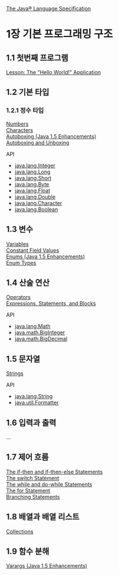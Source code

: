 [The Java® Language Specification](https://docs.oracle.com/javase/specs/jls/se8/html/index.html)

# 1장 기본 프로그래밍 구조

## 1.1 첫번째 프로그램

[Lesson: The "Hello World!" Application](https://docs.oracle.com/javase/tutorial/getStarted/cupojava/index.html)

## 1.2 기본 타입

### 1.2.1 정수 타입

[Numbers](https://docs.oracle.com/javase/tutorial/java/data/numbers.html)<br />
[Characters](https://docs.oracle.com/javase/tutorial/java/data/characters.html)<br />
[Autoboxing (Java 1.5 Enhancements)](https://docs.oracle.com/javase/1.5.0/docs/guide/language/autoboxing.html)<br />
[Autoboxing and Unboxing](https://docs.oracle.com/javase/tutorial/java/data/autoboxing.html)

API
* [java.lang.Integer](https://docs.oracle.com/javase/8/docs/api/java/lang/Integer.html)
* [java.lang.Long](https://docs.oracle.com/javase/8/docs/api/java/lang/Long.html)
* [java.lang.Short](https://docs.oracle.com/javase/8/docs/api/java/lang/Short.html)
* [java.lang.Byte](https://docs.oracle.com/javase/8/docs/api/java/lang/Byte.html)
* [java.lang.Float](https://docs.oracle.com/javase/8/docs/api/java/lang/Float.html)
* [java.lang.Double](https://docs.oracle.com/javase/8/docs/api/java/lang/Double.html)
* [java.lang.Character](https://docs.oracle.com/javase/8/docs/api/java/lang/Character.html)
* [java.lang.Boolean](https://docs.oracle.com/javase/8/docs/api/java/lang/Boolean.html)

## 1.3 변수

[Variables](https://docs.oracle.com/javase/tutorial/java/nutsandbolts/variables.html)<br />
[Constant Field Values](https://docs.oracle.com/javase/8/docs/api/constant-values.html)<br />
[Enums (Java 1.5 Enhancements)](https://docs.oracle.com/javase/1.5.0/docs/guide/language/enums.html)<br />
[Enum Types](https://docs.oracle.com/javase/tutorial/java/javaOO/enum.html)

## 1.4 산술 연산

[Operators](https://docs.oracle.com/javase/tutorial/java/nutsandbolts/operators.html)<br />
[Expressions, Statements, and Blocks](https://docs.oracle.com/javase/tutorial/java/nutsandbolts/expressions.html)

API
* [java.lang.Math](https://docs.oracle.com/javase/8/docs/api/java/lang/Math.html)
* [java.math.BigInteger](https://docs.oracle.com/javase/8/docs/api/java/math/BigInteger.html)
* [java.math.BigDecimal](https://docs.oracle.com/javase/8/docs/api/java/math/BigDecimal.html)

## 1.5 문자열

[Strings](https://docs.oracle.com/javase/tutorial/java/data/strings.html)

API
* [java.lang.String](https://docs.oracle.com/javase/8/docs/api/java/lang/String.html)
* [java.util.Formatter](https://docs.oracle.com/javase/8/docs/api/java/util/Formatter.html)

## 1.6 입력과 출력

...

## 1.7 제어 흐름

[The if-then and if-then-else Statements](https://docs.oracle.com/javase/tutorial/java/nutsandbolts/if.html)<br />
[The switch Statement](https://docs.oracle.com/javase/tutorial/java/nutsandbolts/switch.html)<br />
[The while and do-while Statements](https://docs.oracle.com/javase/tutorial/java/nutsandbolts/while.html)<br />
[The for Statement](https://docs.oracle.com/javase/tutorial/java/nutsandbolts/for.html)<br />
[Branching Statements](https://docs.oracle.com/javase/tutorial/java/nutsandbolts/branch.html)

## 1.8 배열과 배열 리스트

[Collections](https://docs.oracle.com/javase/tutorial/collections/index.html)

## 1.9 함수 분해

[Varargs (Java 1.5 Enhancements)](https://docs.oracle.com/javase/1.5.0/docs/guide/language/varargs.html)